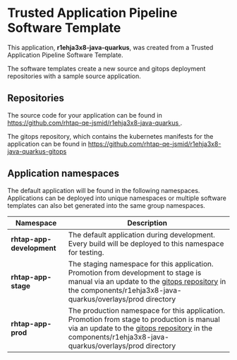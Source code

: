 # Trusted Application Pipeline Software Template

This application, **r1ehja3x8-java-quarkus**, was created from a Trusted Application Pipeline Software Template.

The software templates create a new source and gitops deployment repositories with a sample source application. 

## Repositories

The source code for your application can be found in [https://github.com/rhtap-qe-jsmid/r1ehja3x8-java-quarkus ](https://github.com/rhtap-qe-jsmid/r1ehja3x8-java-quarkus ).
 
The gitops repository, which contains the kubernetes manifests for the application can be found in 
[https://github.com/rhtap-qe-jsmid/r1ehja3x8-java-quarkus-gitops ](https://github.com/rhtap-qe-jsmid/r1ehja3x8-java-quarkus-gitops ) 

## Application namespaces 

The default application will be found in the following namespaces. Applications can be deployed into unique namespaces or multiple software templates can also bet generated into the same group namespaces.  

|  Namespace   |  Description   |  
| -------- | -------- |   
| **rhtap-app-development** | The default application during development. Every build will be deployed to this namespace for testing. | 
| **rhtap-app-stage** | The staging namespace for this application. Promotion from development to stage is manual via an update to the [gitops repository](https://github.com/rhtap-qe-jsmid/r1ehja3x8-java-quarkus-gitops ) in the components/r1ehja3x8-java-quarkus/overlays/prod directory |  
| **rhtap-app-prod** | The production namespace for this application. Promotion from stage to production is manual via an update to the [gitops repository](https://github.com/rhtap-qe-jsmid/r1ehja3x8-java-quarkus-gitops ) in the components/r1ehja3x8-java-quarkus/overlays/prod directory | 